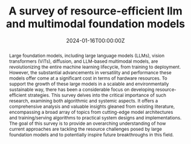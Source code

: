 ---
title: 'A survey of resource-efficient llm and multimodal foundation models'

# Authors
# If you created a profile for a user (e.g. the default `admin` user), write the username (folder name) here
# and it will be replaced with their full name and linked to their profile.
authors:
  - Mengwei Xu
  - Wangsong Yin
  - Dongqi Cai
  - Rongjie Yi
  - Daliang Xu
  - Qipeng Wang
  - Bingyang Wu
  - Yihao Zhao
  - Chen Yang
  - Shihe Wang
  - Qiyang Zhang
  - Zhenyan Lu
  - Li Zhang
  - Shangguang Wang
  - Yuanchun Li
  - Yunxin Liu
  - Xin Jin
  - Xuanzhe Liu


# # Author notes (optional)
# author_notes:
#   - 'Equal contribution'
#   - 'Equal contribution'

date: '2024-01-16T00:00:00Z'
doi: 'https://arxiv.org/abs/2401.08092'

# Schedule page publish date (NOT publication's date).
publishDate: '2017-01-01T00:00:00Z'

# Publication type.
# Legend: 0 = Uncategorized; 1 = Conference paper; 2 = Journal article;
# 3 = Preprint / Working Paper; 4 = Report; 5 = Book; 6 = Book section;
# 7 = Thesis; 8 = Patent
publication_types: ['3']

publication_short: In *Preprint*

abstract: 'Large foundation models, including large language models (LLMs), vision transformers (ViTs), diffusion, and LLM-based multimodal models, are revolutionizing the entire machine learning lifecycle, from training to deployment. However, the substantial advancements in versatility and performance these models offer come at a significant cost in terms of hardware resources. To support the growth of these large models in a scalable and environmentally sustainable way, there has been a considerable focus on developing resource-efficient strategies. This survey delves into the critical importance of such research, examining both algorithmic and systemic aspects. It offers a comprehensive analysis and valuable insights gleaned from existing literature, encompassing a broad array of topics from cutting-edge model architectures and training/serving algorithms to practical system designs and implementations. The goal of this survey is to provide an overarching understanding of how current approaches are tackling the resource challenges posed by large foundation models and to potentially inspire future breakthroughs in this field.'

# # Summary. An optional shortened abstract.
# summary: Lorem ipsum dolor sit amet, consectetur adipiscing elit. Duis posuere tellus ac convallis placerat. Proin tincidunt magna sed ex sollicitudin condimentum.

tags: []

# Display this page in the Featured widget?
featured: true

# Custom links (uncomment lines below)
# links:
# - name: Custom Link
#   url: http://example.org

url_pdf: 'https://arxiv.org/abs/2401.08092'
url_code: ''
url_dataset: ''
url_poster: ''
url_project: ''
url_slides: ''
url_source: ''
url_video: ''

# # Featured image
# # To use, add an image named `featured.jpg/png` to your page's folder.
# image:
#   caption: 'Image credit: [**Unsplash**](https://unsplash.com/photos/pLCdAaMFLTE)'
#   focal_point: ''
#   preview_only: false

# # Associated Projects (optional).
# #   Associate this publication with one or more of your projects.
# #   Simply enter your project's folder or file name without extension.
# #   E.g. `internal-project` references `content/project/internal-project/index.md`.
# #   Otherwise, set `projects: []`.
# projects:
#   - example

# # Slides (optional).
# #   Associate this publication with Markdown slides.
# #   Simply enter your slide deck's filename without extension.
# #   E.g. `slides: "example"` references `content/slides/example/index.md`.
# #   Otherwise, set `slides: ""`.
# slides: example
---